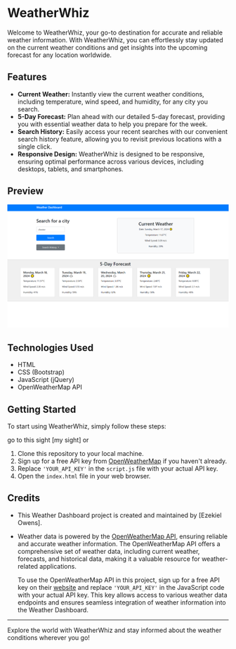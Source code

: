 # WeatherWhiz

Welcome to WeatherWhiz, your go-to destination for accurate and reliable weather information. With WeatherWhiz, you can effortlessly stay updated on the current weather conditions and get insights into the upcoming forecast for any location worldwide.

## Features

- **Current Weather:** Instantly view the current weather conditions, including temperature, wind speed, and humidity, for any city you search.
- **5-Day Forecast:** Plan ahead with our detailed 5-day forecast, providing you with essential weather data to help you prepare for the week.
- **Search History:** Easily access your recent searches with our convenient search history feature, allowing you to revisit previous locations with a single click.
- **Responsive Design:** WeatherWhiz is designed to be responsive, ensuring optimal performance across various devices, including desktops, tablets, and smartphones.

## Preview

![WeatherWhiz Preview](images/imageofwebsite.png)

## Technologies Used

- HTML
- CSS (Bootstrap)
- JavaScript (jQuery)
- OpenWeatherMap API

## Getting Started

To start using WeatherWhiz, simply follow these steps:

go to this sight [my sight] or

1. Clone this repository to your local machine.
2. Sign up for a free API key from [OpenWeatherMap](https://openweathermap.org/api) if you haven't already.
3. Replace `'YOUR_API_KEY'` in the `script.js` file with your actual API key.
4. Open the `index.html` file in your web browser.

## Credits

- This Weather Dashboard project is created and maintained by [Ezekiel Owens].

- Weather data is powered by the [OpenWeatherMap API](https://openweathermap.org/api), ensuring reliable and accurate weather information. The OpenWeatherMap API offers a comprehensive set of weather data, including current weather, forecasts, and historical data, making it a valuable resource for weather-related applications.

  To use the OpenWeatherMap API in this project, sign up for a free API key on their [website](https://openweathermap.org/api) and replace `'YOUR_API_KEY'` in the JavaScript code with your actual API key. This key allows access to various weather data endpoints and ensures seamless integration of weather information into the Weather Dashboard.

---

Explore the world with WeatherWhiz and stay informed about the weather conditions wherever you go!
